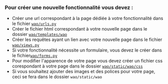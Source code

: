 ### Pour créer une nouvelle fonctionnalité vous devez :

* Créer une url correspondant à la page dédiée à votre fonctionnalité dans le fichier [`wao/urls.py`](https://docs.djangoproject.com/en/3.0/topics/http/urls/)
* Créer le fichier html correspondant à votre nouvelle page dans le dossier [`wao/templates/wao`](https://developer.mozilla.org/fr/docs/Web/HTML)
* Créer les requêtes ayant un lien avec votre nouvelle page dans le fichier [`wao/views.py`](https://docs.djangoproject.com/en/3.0/topics/http/views/)
* Si votre fonctionnalité nécessite un formulaire, vous devez le créer dans le fichier[`wao/forms.py`](https://docs.djangoproject.com/en/3.0/ref/forms/)
* Pour modifier l'apparence de votre page vous devez créer un fichier css corespondant à votre page dans le dossier [`wao/static/wao/css`](https://developer.mozilla.org/fr/docs/Web/CSS/Reference)
* Si vous souhaitez ajouter des images et des polices pour votre page, ceci se fera dans le dossier `wao/static/wao`
